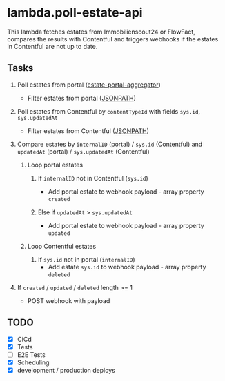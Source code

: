 # lambda.poll-estate-api

This lambda fetches estates from Immobilienscout24 or FlowFact, compares the results with Contentful and triggers webhooks if the estates in Contentful are not up to date.

## Tasks

1. Poll estates from portal ([estate-portal-aggregator](https://github.com/jroehl/estate-portal-aggregator))
   - Filter estates from portal ([JSONPATH](https://goessner.net/articles/JsonPath/))

2. Poll estates from Contentful by `contentTypeId` with fields `sys.id`, `sys.updatedAt`
   - Filter estates from Contentful ([JSONPATH](https://goessner.net/articles/JsonPath/))

3. Compare estates by `internalID` (portal) / `sys.id` (Contentful) and `updatedAt` (portal) / `sys.updatedAt` (Contentful)

   1. Loop portal estates
      1. If `internalID` not in Contentful (`sys.id`)
         - Add portal estate to webhook payload - array property `created`

      2. Else if `updatedAt` > `sys.updatedAt`
         - Add portal estate to webhook payload - array property `updated`

   2. Loop Contentful estates
      1. If `sys.id` not in portal (`internalID`)
         - Add estate `sys.id` to webhook payload - array property `deleted`

4. If `created` / `updated` / `deleted` length >= 1
   - POST webhook with payload

## TODO

- [x] CiCd
- [x] Tests
- [ ] E2E Tests
- [x] Scheduling
- [x] development / production deploys